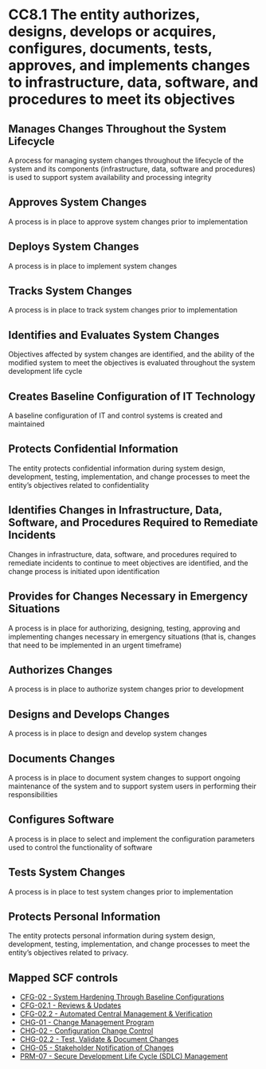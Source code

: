 # CC8.1 The entity authorizes, designs, develops or acquires, configures, documents, tests, approves, and implements changes to infrastructure, data, software, and procedures to meet its objectives
## Manages Changes Throughout the System Lifecycle
A process for managing system changes throughout the lifecycle of the system and its components (infrastructure, data, software and procedures) is used to support system availability and processing integrity
## Approves System Changes
A process is in place to approve system changes prior to implementation
## Deploys System Changes
A process is in place to implement system changes
## Tracks System Changes
A process is in place to track system changes prior to implementation
## Identifies and Evaluates System Changes
Objectives affected by system changes are identified, and the ability of the modified system to meet the objectives is evaluated throughout the system development life cycle
## Creates Baseline Configuration of IT Technology
A baseline configuration of IT and control systems is created and maintained
## Protects Confidential Information
The entity protects confidential information during system design, development, testing, implementation, and change processes to meet the entity’s objectives related to confidentiality
## Identifies Changes in Infrastructure, Data, Software, and Procedures Required to Remediate Incidents
Changes in infrastructure, data, software, and procedures required to remediate incidents to continue to meet objectives are identified, and the change process is initiated upon identification
## Provides for Changes Necessary in Emergency Situations
A process is in place for authorizing, designing, testing, approving and implementing changes necessary in emergency situations (that is, changes that need to be implemented in an urgent timeframe)
## Authorizes Changes
A process is in place to authorize system changes prior to development
## Designs and Develops Changes
A process is in place to design and develop system changes
## Documents Changes
A process is in place to document system changes to support ongoing maintenance of the system and to support system users in performing their responsibilities
## Configures Software
A process is in place to select and implement the configuration parameters used to control the functionality of software
## Tests System Changes
A process is in place to test system changes prior to implementation
## Protects Personal Information
The entity protects personal information during system design, development, testing, implementation, and change processes to meet the entity’s objectives related to privacy.
## Mapped SCF controls
- [CFG-02 - System Hardening Through Baseline Configurations](../scf/cfg-02-systemhardeningthroughbaselineconfigurations.md)
- [CFG-02.1 - Reviews & Updates](../scf/cfg-021-reviews&updates.md)
- [CFG-02.2 - Automated Central Management & Verification](../scf/cfg-022-automatedcentralmanagement&verification.md)
- [CHG-01 - Change Management Program](../scf/chg-01-changemanagementprogram.md)
- [CHG-02 - Configuration Change Control](../scf/chg-02-configurationchangecontrol.md)
- [CHG-02.2 - Test, Validate & Document Changes](../scf/chg-022-test,validate&documentchanges.md)
- [CHG-05 - Stakeholder Notification of Changes](../scf/chg-05-stakeholdernotificationofchanges.md)
- [PRM-07 - Secure Development Life Cycle (SDLC) Management](../scf/prm-07-securedevelopmentlifecycle(sdlc)management.md)